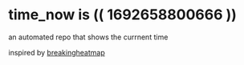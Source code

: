# time_now is (( 1692658800666 ))

an automated repo that shows the currnent time

inspired by [breakingheatmap](https://github.com/breakingheatmap/breakingheatmap)